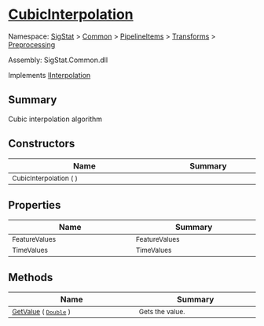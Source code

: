 # [CubicInterpolation](./CubicInterpolation.md)

Namespace: [SigStat]() > [Common](./../../../README.md) > [PipelineItems]() > [Transforms]() > [Preprocessing](./README.md)

Assembly: SigStat.Common.dll

Implements [IInterpolation](./IInterpolation.md)

## Summary
Cubic interpolation algorithm

## Constructors

| Name | Summary | 
| --- | --- | 
| <sub>CubicInterpolation (  )</sub><img width=200/>| <sub></sub><img width=200/>| <br>


## Properties

| Name | Summary | 
| --- | --- | 
| <sub>FeatureValues</sub><img width=200/>| <sub>FeatureValues</sub><img width=200/>| <br>
| <sub>TimeValues</sub><img width=200/>| <sub>TimeValues</sub><img width=200/>| <br>


## Methods

| Name | Summary | 
| --- | --- | 
| <sub>[GetValue](./Methods/CubicInterpolation-100663727.md) ( [`Double`](https://docs.microsoft.com/en-us/dotnet/api/System.Double) )</sub><img width=200/>| <sub>Gets the value.</sub><img width=200/>| <br>


